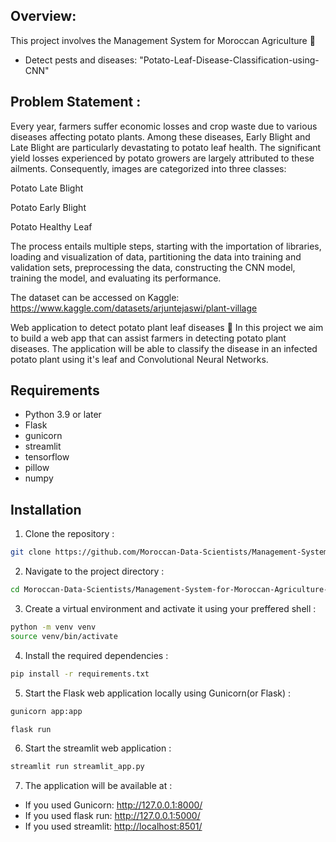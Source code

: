 ## Overview:

This project involves the Management System for Moroccan Agriculture 🌱

- Detect pests and diseases: "Potato-Leaf-Disease-Classification-using-CNN"
  
## Problem Statement :

Every year, farmers suffer economic losses and crop waste due to various diseases affecting potato plants. Among these diseases, Early Blight and Late Blight are particularly devastating to potato leaf health. The significant yield losses experienced by potato growers are largely attributed to these ailments. Consequently, images are categorized into three classes:

Potato Late Blight

Potato Early Blight

Potato Healthy Leaf

The process entails multiple steps, starting with the importation of libraries, loading and visualization of data, partitioning the data into training and validation sets, preprocessing the data, constructing the CNN model, training the model, and evaluating its performance.

The dataset can be accessed on Kaggle: https://www.kaggle.com/datasets/arjuntejaswi/plant-village

Web application to detect potato plant leaf diseases 🍃
In this project we aim to build a web app that can assist farmers in detecting potato plant diseases. The application will be able to classify the disease in an infected potato plant using it's leaf and Convolutional Neural Networks.


## Requirements

* Python 3.9 or later
* Flask
* gunicorn
* streamlit
* tensorflow
* pillow
* numpy
  
## Installation

1. Clone the repository :
```bash
git clone https://github.com/Moroccan-Data-Scientists/Management-System-for-Moroccan-Agriculture-
```
2. Navigate to the project directory  :
```bash
cd Moroccan-Data-Scientists/Management-System-for-Moroccan-Agriculture-
```
3. Create a virtual environment and activate it using your preffered shell :
```bash
python -m venv venv
source venv/bin/activate
```
4. Install the required dependencies :
```bash
pip install -r requirements.txt
```
5. Start the Flask web application locally using Gunicorn(or Flask) :
```bash
gunicorn app:app
```
```bash
flask run
```
6. Start the streamlit web application :
```bash
streamlit run streamlit_app.py
```
7. The application will be available at :
* If you used Gunicorn: <http://127.0.0.1:8000/>
* If you used flask run: <http://127.0.0.1:5000/>
* If you used streamlit: <http://localhost:8501/>
